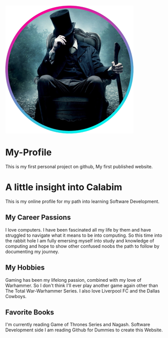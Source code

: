 ![headshot](calabim400x400.png)

# My-Profile
This is my first personal project on github, My first published website.

# A little insight into Calabim
This is my online profile for my path into learning Software Development.

## My Career Passions
I love computers. I have been fascinated all my life by them and have struggled to navigate what it means to be into computing. So this time into the rabbit hole I am fully emersing myself into study and knowledge of computing and hope to show other confused noobs the path to follow by documenting my journey. 

## My Hobbies
Gaming has been my lifelong passion, combined with my love of Warhammer. So I don't think I'll ever play another game again other than The Total War-Warhammer Series. 
I also love Liverpool FC and the Dallas Cowboys.

## Favorite Books
I'm currently reading Game of Thrones Series and Nagash. Software Development side I am reading Github for Dummies to create this Website.
